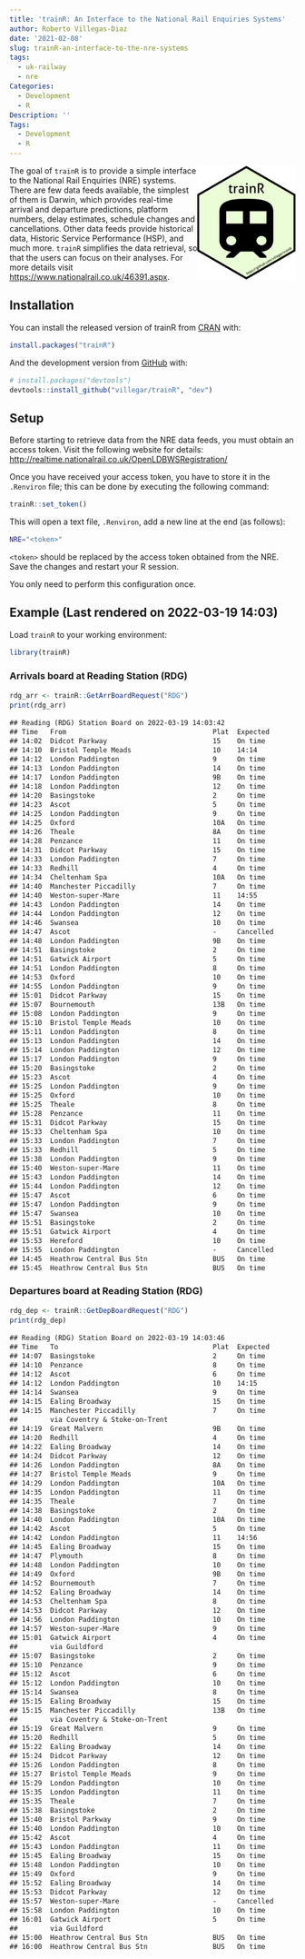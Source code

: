 ```yaml
---
title: 'trainR: An Interface to the National Rail Enquiries Systems'
author: Roberto Villegas-Diaz
date: '2021-02-08'
slug: trainR-an-interface-to-the-nre-systems
tags:
  - uk-railway
  - nre
Categories:
  - Development
  - R
Description: ''
Tags:
  - Development
  - R
---
```


<img src="https://raw.githubusercontent.com/villegar/trainR/main/inst/images/logo.png" alt="logo" align="right" height=200px/>

The goal of `trainR` is to provide a simple interface to the 
National Rail Enquiries (NRE) systems. There are few data feeds 
available, the simplest of them is Darwin, which provides real-time 
arrival and departure predictions, platform numbers, delay estimates, 
schedule changes and cancellations. Other data feeds provide historical 
data, Historic Service Performance (HSP), and much more. `trainR` 
simplifies the data retrieval, so that the users can focus on their 
analyses. For more details visit 
https://www.nationalrail.co.uk/46391.aspx.

## Installation

You can install the released version of trainR from [CRAN](https://CRAN.R-project.org) with:

``` r
install.packages("trainR")
```

And the development version from [GitHub](https://github.com/) with:

``` r
# install.packages("devtools")
devtools::install_github("villegar/trainR", "dev")
```

## Setup
Before starting to retrieve data from the NRE data feeds, you must obtain an access token. 
Visit the following website for details: http://realtime.nationalrail.co.uk/OpenLDBWSRegistration/

Once you have received your access token, you have to store it in the `.Renviron` file; this can be 
done by executing the following command:


```r
trainR::set_token()
```

This will open a text file, `.Renviron`, add a new line at the end (as follows):

```bash
NRE="<token>"
```

`<token>` should be replaced by the access token obtained from the NRE. Save the changes and restart 
your R session.

You only need to perform this configuration once.

## Example (Last rendered on 2022-03-19 14:03)

Load `trainR` to your working environment:

```r
library(trainR)
```

### Arrivals board at Reading Station (RDG)


```r
rdg_arr <- trainR::GetArrBoardRequest("RDG")
print(rdg_arr)
```

```
## Reading (RDG) Station Board on 2022-03-19 14:03:42
## Time   From                                    Plat  Expected
## 14:02  Didcot Parkway                          15    On time
## 14:10  Bristol Temple Meads                    10    14:14
## 14:12  London Paddington                       9     On time
## 14:13  London Paddington                       14    On time
## 14:17  London Paddington                       9B    On time
## 14:18  London Paddington                       12    On time
## 14:20  Basingstoke                             2     On time
## 14:23  Ascot                                   5     On time
## 14:25  London Paddington                       9     On time
## 14:25  Oxford                                  10A   On time
## 14:26  Theale                                  8A    On time
## 14:28  Penzance                                11    On time
## 14:31  Didcot Parkway                          15    On time
## 14:33  London Paddington                       7     On time
## 14:33  Redhill                                 4     On time
## 14:34  Cheltenham Spa                          10A   On time
## 14:40  Manchester Piccadilly                   7     On time
## 14:40  Weston-super-Mare                       11    14:55
## 14:43  London Paddington                       14    On time
## 14:44  London Paddington                       12    On time
## 14:46  Swansea                                 10    On time
## 14:47  Ascot                                   -     Cancelled
## 14:48  London Paddington                       9B    On time
## 14:51  Basingstoke                             2     On time
## 14:51  Gatwick Airport                         5     On time
## 14:51  London Paddington                       8     On time
## 14:53  Oxford                                  10    On time
## 14:55  London Paddington                       9     On time
## 15:01  Didcot Parkway                          15    On time
## 15:07  Bournemouth                             13B   On time
## 15:08  London Paddington                       9     On time
## 15:10  Bristol Temple Meads                    10    On time
## 15:11  London Paddington                       8     On time
## 15:13  London Paddington                       14    On time
## 15:14  London Paddington                       12    On time
## 15:17  London Paddington                       9     On time
## 15:20  Basingstoke                             2     On time
## 15:23  Ascot                                   4     On time
## 15:25  London Paddington                       9     On time
## 15:25  Oxford                                  10    On time
## 15:25  Theale                                  8     On time
## 15:28  Penzance                                11    On time
## 15:31  Didcot Parkway                          15    On time
## 15:33  Cheltenham Spa                          10    On time
## 15:33  London Paddington                       7     On time
## 15:33  Redhill                                 5     On time
## 15:38  London Paddington                       9     On time
## 15:40  Weston-super-Mare                       11    On time
## 15:43  London Paddington                       14    On time
## 15:44  London Paddington                       12    On time
## 15:47  Ascot                                   6     On time
## 15:47  London Paddington                       9     On time
## 15:47  Swansea                                 10    On time
## 15:51  Basingstoke                             2     On time
## 15:51  Gatwick Airport                         4     On time
## 15:53  Hereford                                10    On time
## 15:55  London Paddington                       -     Cancelled
## 14:45  Heathrow Central Bus Stn                BUS   On time
## 15:45  Heathrow Central Bus Stn                BUS   On time
```

### Departures board at Reading Station (RDG)


```r
rdg_dep <- trainR::GetDepBoardRequest("RDG")
print(rdg_dep)
```

```
## Reading (RDG) Station Board on 2022-03-19 14:03:46
## Time   To                                      Plat  Expected
## 14:07  Basingstoke                             2     On time
## 14:10  Penzance                                8     On time
## 14:12  Ascot                                   6     On time
## 14:12  London Paddington                       10    14:15
## 14:14  Swansea                                 9     On time
## 14:15  Ealing Broadway                         15    On time
## 14:15  Manchester Piccadilly                   7     On time
##        via Coventry & Stoke-on-Trent           
## 14:19  Great Malvern                           9B    On time
## 14:20  Redhill                                 4     On time
## 14:22  Ealing Broadway                         14    On time
## 14:24  Didcot Parkway                          12    On time
## 14:26  London Paddington                       8A    On time
## 14:27  Bristol Temple Meads                    9     On time
## 14:29  London Paddington                       10A   On time
## 14:35  London Paddington                       11    On time
## 14:35  Theale                                  7     On time
## 14:38  Basingstoke                             2     On time
## 14:40  London Paddington                       10A   On time
## 14:42  Ascot                                   5     On time
## 14:42  London Paddington                       11    14:56
## 14:45  Ealing Broadway                         15    On time
## 14:47  Plymouth                                8     On time
## 14:48  London Paddington                       10    On time
## 14:49  Oxford                                  9B    On time
## 14:52  Bournemouth                             7     On time
## 14:52  Ealing Broadway                         14    On time
## 14:53  Cheltenham Spa                          8     On time
## 14:53  Didcot Parkway                          12    On time
## 14:56  London Paddington                       10    On time
## 14:57  Weston-super-Mare                       9     On time
## 15:01  Gatwick Airport                         4     On time
##        via Guildford                           
## 15:07  Basingstoke                             2     On time
## 15:10  Penzance                                9     On time
## 15:12  Ascot                                   6     On time
## 15:12  London Paddington                       10    On time
## 15:14  Swansea                                 8     On time
## 15:15  Ealing Broadway                         15    On time
## 15:15  Manchester Piccadilly                   13B   On time
##        via Coventry & Stoke-on-Trent           
## 15:19  Great Malvern                           9     On time
## 15:20  Redhill                                 5     On time
## 15:22  Ealing Broadway                         14    On time
## 15:24  Didcot Parkway                          12    On time
## 15:26  London Paddington                       8     On time
## 15:27  Bristol Temple Meads                    9     On time
## 15:29  London Paddington                       10    On time
## 15:35  London Paddington                       11    On time
## 15:35  Theale                                  7     On time
## 15:38  Basingstoke                             2     On time
## 15:40  Bristol Parkway                         9     On time
## 15:40  London Paddington                       10    On time
## 15:42  Ascot                                   4     On time
## 15:43  London Paddington                       11    On time
## 15:45  Ealing Broadway                         15    On time
## 15:48  London Paddington                       10    On time
## 15:49  Oxford                                  9     On time
## 15:52  Ealing Broadway                         14    On time
## 15:53  Didcot Parkway                          12    On time
## 15:57  Weston-super-Mare                       -     Cancelled
## 15:58  London Paddington                       10    On time
## 16:01  Gatwick Airport                         5     On time
##        via Guildford                           
## 15:00  Heathrow Central Bus Stn                BUS   On time
## 16:00  Heathrow Central Bus Stn                BUS   On time
```
